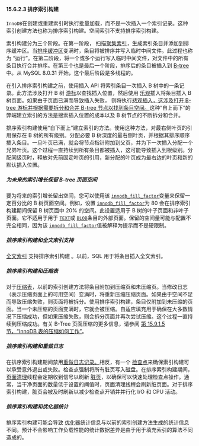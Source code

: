 #### 15.6.2.3 排序索引构建



`InnoDB`在创建或重建索引时执行批量加载，而不是一次插入一个索引记录。这种索引创建方法也称为排序索引构建。空间索引不支持排序索引构建。

索引构建分为三个阶段。在第一阶段， 扫描[聚集索引](https://dev.mysql.com/doc/refman/8.0/en/glossary.html#glos_clustered_index)，生成索引条目并添加到排序缓冲区。当[排序缓冲区](https://dev.mysql.com/doc/refman/8.0/en/glossary.html#glos_sort_buffer)变满时，条目将被排序并写入临时中间文件。此过程也称为 “运行”。在第二阶段，将一个或多个运行写入临时中间文件，对文件中的所有条目执行合并排序。在第三个也是最后一个阶段，排序后的条目被插入到 [B-tree](https://dev.mysql.com/doc/refman/8.0/en/glossary.html#glos_b_tree)中。从 MySQL 8.0.31 开始，这个最后阶段是多线程的。

在引入排序索引构建之前，使用插入 API 将索引条目一次插入 B 树中的一条记录。此方法涉及打开 B 树 [游标](https://dev.mysql.com/doc/refman/8.0/en/glossary.html#glos_cursor)以查找插入位置，然后使用 [乐观](https://dev.mysql.com/doc/refman/8.0/en/glossary.html#glos_optimistic)插入将条目插入 B 树页面。如果由于页面已满而导致插入失败， 则将执行[悲观插入，这涉及打开 B-tree 游标并根据需要拆分和合并 B-tree 节点以找到条目空间。](https://dev.mysql.com/doc/refman/8.0/en/glossary.html#glos_pessimistic)这种“自上而下”的弊端建立索引的方法是搜索插入位置的成本以及 B 树节点的不断拆分和合并。

排序索引构建使用“自下而上”建立索引的方法。使用这种方法，对最右侧叶页的引用保存在 B 树的所有级别。分配必要 B 树深度的最右侧叶页，并根据其排序顺序插入条目。一旦叶页已满，就会将节点指针附加到父页，并为下一次插入分配一个兄弟叶页。这个过程一直持续到所有条目都被插入，这可能导致插入到根级别。分配同级页时，释放对先前固定叶页的引用，新分配的叶页成为最右边的叶页和新的默认插入位置。

##### 为未来的索引增长保留 B-tree 页面空间

要为将来的索引增长留出空间，您可以使用该 [`innodb_fill_factor`](https://dev.mysql.com/doc/refman/8.0/en/innodb-parameters.html#sysvar_innodb_fill_factor)变量来保留一定百分比的 B 树页面空间。例如，设置 [`innodb_fill_factor`](https://dev.mysql.com/doc/refman/8.0/en/innodb-parameters.html#sysvar_innodb_fill_factor)为 80 会在排序索引构建期间保留 B 树页面中 20% 的空间。此设置适用于 B 树的叶子页面和非叶子页面。它不适用于用于 [`TEXT`](https://dev.mysql.com/doc/refman/8.0/en/blob.html)或 [`BLOB`](https://dev.mysql.com/doc/refman/8.0/en/blob.html)条目的外部页面。保留的空间量可能与配置不完全相同，因为该 [`innodb_fill_factor`](https://dev.mysql.com/doc/refman/8.0/en/innodb-parameters.html#sysvar_innodb_fill_factor)值被解释为提示而不是硬限制。

##### 排序索引构建和全文索引支持

[全文索引](https://dev.mysql.com/doc/refman/8.0/en/glossary.html#glos_fulltext_index) 支持排序索引构建 。以前，SQL 用于将条目插入全文索引。

##### 排序索引构建和压缩表

对于[压缩表](https://dev.mysql.com/doc/refman/8.0/en/glossary.html#glos_compression)，以前的索引创建方法将条目附加到压缩页和未压缩页。当修改日志（表示压缩页面上的可用空间）变满时，将重新压缩压缩页面。如果由于空间不足而导致压缩失败，则页面将被拆分。使用排序索引构建，条目仅附加到未压缩的页面。当一个未压缩的页面变满时，它就会被压缩。自适应填充用于确保在大多数情况下压缩成功，但如果压缩失败，则会拆分页面并再次尝试压缩。这个过程一直持续到压缩成功。有关 B-Tree 页面压缩的更多信息，请参阅 [第 15.9.1.5 节，“InnoDB 表的压缩如何工作”](https://dev.mysql.com/doc/refman/8.0/en/innodb-compression-internals.html)。

##### 排序索引构建和重做日志

在排序索引构建期间禁用[重做日志记录。](https://dev.mysql.com/doc/refman/8.0/en/glossary.html#glos_redo_log)相反，有一个 [检查点](https://dev.mysql.com/doc/refman/8.0/en/glossary.html#glos_checkpoint)来确保索引构建可以承受意外退出或失败。检查点强制将所有脏页写入磁盘。在排序索引构建期间，[页面清理](https://dev.mysql.com/doc/refman/8.0/en/glossary.html#glos_page_cleaner)线程会定期收到信号以刷新 [脏页](https://dev.mysql.com/doc/refman/8.0/en/glossary.html#glos_dirty_page)，以确保可以快速处理检查点操作。通常，当干净页面的数量低于设置的阈值时，页面清理线程会刷新脏页面。对于排序索引构建，脏页会被及时刷新以减少检查点开销并并行化 I/O 和 CPU 活动。

##### 排序索引构建和优化器统计

排序索引构建可能会导致 [优化器](https://dev.mysql.com/doc/refman/8.0/en/glossary.html#glos_optimizer)统计信息与以前的索引创建方法生成的统计信息不同。预计不会影响工作负载性能的统计数据差异是由于用于填充索引的算法不同造成的。
